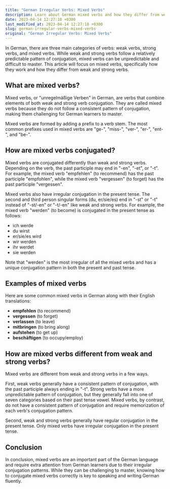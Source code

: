 ```yaml
---
title: "German Irregular Verbs: Mixed Verbs"
description: Learn about German mixed verbs and how they differ from weak and strong verbs.
date: 2023-04-14 12:27:18 +0300
last_modified_at: 2023-04-14 12:27:18 +0300
slug: german-irregular-verbs-mixed-verbs
original: "German Irregular Verbs: Mixed Verbs"
---
```

In German, there are three main categories of verbs: weak verbs, strong verbs, and mixed verbs. While weak and strong verbs follow a relatively predictable pattern of conjugation, mixed verbs can be unpredictable and difficult to master. This article will focus on mixed verbs, specifically how they work and how they differ from weak and strong verbs.

## What are mixed verbs?

Mixed verbs, or "unregelmäßige Verben" in German, are verbs that combine elements of both weak and strong verb conjugation. They are called mixed verbs because they do not follow a consistent pattern of conjugation, making them challenging for German learners to master. 

Mixed verbs are formed by adding a prefix to a verb stem. The most common prefixes used in mixed verbs are "ge-", "miss-", "ver-", "er-", "ent-", and "be-". 

## How are mixed verbs conjugated?

Mixed verbs are conjugated differently than weak and strong verbs. Depending on the verb, the past participle may end in "-en", "-et", or "-t". For example, the mixed verb "empfehlen" (to recommend) has the past participle "empfohlen", while the mixed verb "vergessen" (to forget) has the past participle "vergessen". 

Mixed verbs also have irregular conjugation in the present tense. The second and third person singular forms (du, er/sie/es) end in "-st" or "-t" instead of "-st/-en" or "-t/-en" like weak and strong verbs. For example, the mixed verb "werden" (to become) is conjugated in the present tense as follows:

- ich werde
- du wirst
- er/sie/es wird
- wir werden
- ihr werdet
- sie werden

Note that "werden" is the most irregular of all the mixed verbs and has a unique conjugation pattern in both the present and past tense. 

## Examples of mixed verbs

Here are some common mixed verbs in German along with their English translations:

- **empfehlen** (to recommend)
- **vergessen** (to forget)
- **verlassen** (to leave)
- **mitbringen** (to bring along)
- **aufstehen** (to get up)
- **beschäftigen** (to occupy/employ)

## How are mixed verbs different from weak and strong verbs?

Mixed verbs are different from weak and strong verbs in a few ways. 

First, weak verbs generally have a consistent pattern of conjugation, with the past participle always ending in "-t". Strong verbs have a more unpredictable pattern of conjugation, but they generally fall into one of seven categories based on their past tense vowel. Mixed verbs, by contrast, do not have a consistent pattern of conjugation and require memorization of each verb's conjugation pattern.

Second, weak and strong verbs generally have regular conjugation in the present tense. Only mixed verbs have irregular conjugation in the present tense.

## Conclusion

In conclusion, mixed verbs are an important part of the German language and require extra attention from German learners due to their irregular conjugation patterns. While they can be challenging to master, knowing how to conjugate mixed verbs correctly is key to speaking and writing German fluently.